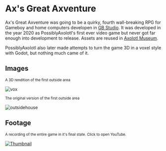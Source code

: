 # Ax's Great Axventure

Ax's Great Axventure was going to be a quirky, fourth wall-breaking RPG for Gameboy and home computers developen in [GB Studio](https://www.gbstudio.dev/). It was developed in the year 2020 as PossiblyAxolotl's first ever video game but never got far enough into development to release. Assets are reused in [Axolotl Museum](/axolotl_museum).

PossiblyAxolotl also later made attempts to turn the game 3D in a voxel style with Godot, but nothing much came of it.

## Images

<sub>A 3D rendition of the first outside area</sub>

![vox](https://github.com/PossiblyAxolotl/PossiblyAxolotl-Wiki/assets/76883695/94b5885e-29eb-4c7d-bde9-c6bbe756e7e3)

<sub>The original version of the first outside area</sub>

![outsidehouse](https://github.com/PossiblyAxolotl/PossiblyAxolotl-Wiki/assets/76883695/3f86e839-11db-4bc7-9c43-f021c830334b)

## Footage

<sub>A recording of the entire game in it's final state. Click to open YouTube.</sub>

[![Thumbnail](https://github.com/PossiblyAxolotl/PossiblyAxolotl-Wiki/assets/76883695/874763a9-f9dd-44e2-95bb-c6e6bf5c0006)](https://youtu.be/tfBxIFOeVNI)
